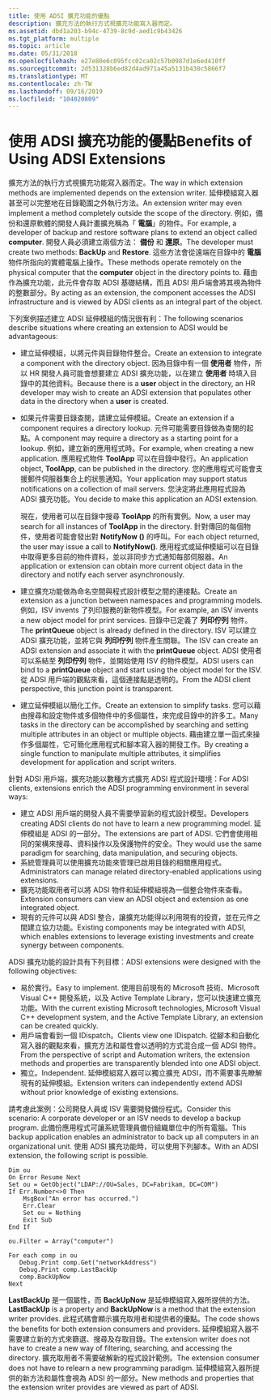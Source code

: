 ```yaml
---
title: 使用 ADSI 擴充功能的優點
description: 擴充方法的執行方式視擴充功能寫入器而定。
ms.assetid: dbd1a203-b94c-4739-8c9d-aed1c9b43426
ms.tgt_platform: multiple
ms.topic: article
ms.date: 05/31/2018
ms.openlocfilehash: e27e80e6c095fcc02ca02c57b0987d1e6ed410ff
ms.sourcegitcommit: 2d531328b6ed82d4ad971a45a5131b430c5866f7
ms.translationtype: MT
ms.contentlocale: zh-TW
ms.lasthandoff: 09/16/2019
ms.locfileid: "104020809"
---
```

# <a name="benefits-of-using-adsi-extensions"></a><span data-ttu-id="782ea-103">使用 ADSI 擴充功能的優點</span><span class="sxs-lookup"><span data-stu-id="782ea-103">Benefits of Using ADSI Extensions</span></span>

<span data-ttu-id="782ea-104">擴充方法的執行方式視擴充功能寫入器而定。</span><span class="sxs-lookup"><span data-stu-id="782ea-104">The way in which extension methods are implemented depends on the extension writer.</span></span> <span data-ttu-id="782ea-105">延伸模組寫入器甚至可以完整地在目錄範圍之外執行方法。</span><span class="sxs-lookup"><span data-stu-id="782ea-105">An extension writer may even implement a method completely outside the scope of the directory.</span></span> <span data-ttu-id="782ea-106">例如，備份和還原軟體的開發人員計畫擴充稱為「 **電腦**」的物件。</span><span class="sxs-lookup"><span data-stu-id="782ea-106">For example, a developer of backup and restore software plans to extend an object called **computer**.</span></span> <span data-ttu-id="782ea-107">開發人員必須建立兩個方法： **備份** 和 **還原**。</span><span class="sxs-lookup"><span data-stu-id="782ea-107">The developer must create two methods: **BackUp** and **Restore**.</span></span> <span data-ttu-id="782ea-108">這些方法會從遠端在目錄中的 **電腦** 物件所指向的實體電腦上操作。</span><span class="sxs-lookup"><span data-stu-id="782ea-108">These methods operate remotely on the physical computer that the **computer** object in the directory points to.</span></span> <span data-ttu-id="782ea-109">藉由作為擴充功能，此元件會存取 ADSI 基礎結構，而且 ADSI 用戶端會將其視為物件的整數部分。</span><span class="sxs-lookup"><span data-stu-id="782ea-109">By acting as an extension, the component accesses the ADSI infrastructure and is viewed by ADSI clients as an integral part of the object.</span></span>

<span data-ttu-id="782ea-110">下列案例描述建立 ADSI 延伸模組的情況很有利：</span><span class="sxs-lookup"><span data-stu-id="782ea-110">The following scenarios describe situations where creating an extension to ADSI would be advantageous:</span></span>

-   <span data-ttu-id="782ea-111">建立延伸模組，以將元件與目錄物件整合。</span><span class="sxs-lookup"><span data-stu-id="782ea-111">Create an extension to integrate a component with the directory object.</span></span> <span data-ttu-id="782ea-112">因為目錄中有一個 **使用者** 物件，所以 HR 開發人員可能會想要建立 ADSI 擴充功能，以在建立 **使用者** 時填入目錄中的其他資料。</span><span class="sxs-lookup"><span data-stu-id="782ea-112">Because there is a **user** object in the directory, an HR developer may wish to create an ADSI extension that populates other data in the directory when a **user** is created.</span></span>
-   <span data-ttu-id="782ea-113">如果元件需要目錄查閱，請建立延伸模組。</span><span class="sxs-lookup"><span data-stu-id="782ea-113">Create an extension if a component requires a directory lookup.</span></span> <span data-ttu-id="782ea-114">元件可能需要目錄做為查閱的起點。</span><span class="sxs-lookup"><span data-stu-id="782ea-114">A component may require a directory as a starting point for a lookup.</span></span> <span data-ttu-id="782ea-115">例如，建立新的應用程式時。</span><span class="sxs-lookup"><span data-stu-id="782ea-115">For example, when creating a new application.</span></span> <span data-ttu-id="782ea-116">應用程式物件 **ToolApp** 可以在目錄中發行。</span><span class="sxs-lookup"><span data-stu-id="782ea-116">An application object, **ToolApp**, can be published in the directory.</span></span> <span data-ttu-id="782ea-117">您的應用程式可能會支援郵件伺服器集合上的狀態通知。</span><span class="sxs-lookup"><span data-stu-id="782ea-117">Your application may support status notifications on a collection of mail servers.</span></span> <span data-ttu-id="782ea-118">您決定將此應用程式設為 ADSI 擴充功能。</span><span class="sxs-lookup"><span data-stu-id="782ea-118">You decide to make this application an ADSI extension.</span></span>

    <span data-ttu-id="782ea-119">現在，使用者可以在目錄中搜尋 **ToolApp** 的所有實例。</span><span class="sxs-lookup"><span data-stu-id="782ea-119">Now, a user may search for all instances of **ToolApp** in the directory.</span></span> <span data-ttu-id="782ea-120">針對傳回的每個物件，使用者可能會發出對 **NotifyNow ()** 的呼叫。</span><span class="sxs-lookup"><span data-stu-id="782ea-120">For each object returned, the user may issue a call to **NotifyNow()**.</span></span> <span data-ttu-id="782ea-121">應用程式或延伸模組可以在目錄中取得更多目前的物件資料，並以非同步方式通知每部伺服器。</span><span class="sxs-lookup"><span data-stu-id="782ea-121">An application or extension can obtain more current object data in the directory and notify each server asynchronously.</span></span>

-   <span data-ttu-id="782ea-122">建立擴充功能做為命名空間與程式設計模型之間的連接點。</span><span class="sxs-lookup"><span data-stu-id="782ea-122">Create an extension as a junction between namespaces and programming models.</span></span> <span data-ttu-id="782ea-123">例如，ISV invents 了列印服務的新物件模型。</span><span class="sxs-lookup"><span data-stu-id="782ea-123">For example, an ISV invents a new object model for print services.</span></span> <span data-ttu-id="782ea-124">目錄中已定義了 **列印佇列** 物件。</span><span class="sxs-lookup"><span data-stu-id="782ea-124">The **printQueue** object is already defined in the directory.</span></span> <span data-ttu-id="782ea-125">ISV 可以建立 ADSI 擴充功能，並將它與 **列印佇列** 物件產生關聯。</span><span class="sxs-lookup"><span data-stu-id="782ea-125">The ISV can create an ADSI extension and associate it with the **printQueue** object.</span></span> <span data-ttu-id="782ea-126">ADSI 使用者可以系結至 **列印佇列** 物件，並開始使用 ISV 的物件模型。</span><span class="sxs-lookup"><span data-stu-id="782ea-126">ADSI users can bind to a **printQueue** object and start using the object model for the ISV.</span></span> <span data-ttu-id="782ea-127">從 ADSI 用戶端的觀點來看，這個連接點是透明的。</span><span class="sxs-lookup"><span data-stu-id="782ea-127">From the ADSI client perspective, this junction point is transparent.</span></span>
-   <span data-ttu-id="782ea-128">建立延伸模組以簡化工作。</span><span class="sxs-lookup"><span data-stu-id="782ea-128">Create an extension to simplify tasks.</span></span> <span data-ttu-id="782ea-129">您可以藉由搜尋和設定物件或多個物件中的多個屬性，來完成目錄中的許多工。</span><span class="sxs-lookup"><span data-stu-id="782ea-129">Many tasks in the directory can be accomplished by searching and setting multiple attributes in an object or multiple objects.</span></span> <span data-ttu-id="782ea-130">藉由建立單一函式來操作多個屬性，它可簡化應用程式和腳本寫入器的開發工作。</span><span class="sxs-lookup"><span data-stu-id="782ea-130">By creating a single function to manipulate multiple attributes, it simplifies development for application and script writers.</span></span>

<span data-ttu-id="782ea-131">針對 ADSI 用戶端，擴充功能以數種方式擴充 ADSI 程式設計環境：</span><span class="sxs-lookup"><span data-stu-id="782ea-131">For ADSI clients, extensions enrich the ADSI programming environment in several ways:</span></span>

-   <span data-ttu-id="782ea-132">建立 ADSI 用戶端的開發人員不需要學習新的程式設計模型。</span><span class="sxs-lookup"><span data-stu-id="782ea-132">Developers creating ADSI clients do not have to learn a new programming model.</span></span> <span data-ttu-id="782ea-133">延伸模組是 ADSI 的一部分。</span><span class="sxs-lookup"><span data-stu-id="782ea-133">The extensions are part of ADSI.</span></span> <span data-ttu-id="782ea-134">它們會使用相同的架構來搜尋、資料操作以及保護物件的安全。</span><span class="sxs-lookup"><span data-stu-id="782ea-134">They would use the same paradigm for searching, data manipulation, and securing objects.</span></span>
-   <span data-ttu-id="782ea-135">系統管理員可以使用擴充功能來管理已啟用目錄的相關應用程式。</span><span class="sxs-lookup"><span data-stu-id="782ea-135">Administrators can manage related directory-enabled applications using extensions.</span></span>
-   <span data-ttu-id="782ea-136">擴充功能取用者可以將 ADSI 物件和延伸模組視為一個整合物件來查看。</span><span class="sxs-lookup"><span data-stu-id="782ea-136">Extension consumers can view an ADSI object and extension as one integrated object.</span></span>
-   <span data-ttu-id="782ea-137">現有的元件可以與 ADSI 整合，讓擴充功能得以利用現有的投資，並在元件之間建立協力功能。</span><span class="sxs-lookup"><span data-stu-id="782ea-137">Existing components may be integrated with ADSI, which enables extensions to leverage existing investments and create synergy between components.</span></span>

<span data-ttu-id="782ea-138">ADSI 擴充功能的設計具有下列目標：</span><span class="sxs-lookup"><span data-stu-id="782ea-138">ADSI extensions were designed with the following objectives:</span></span>

-   <span data-ttu-id="782ea-139">易於實行。</span><span class="sxs-lookup"><span data-stu-id="782ea-139">Easy to implement.</span></span> <span data-ttu-id="782ea-140">使用目前現有的 Microsoft 技術、Microsoft Visual C++ 開發系統，以及 Active Template Library，您可以快速建立擴充功能。</span><span class="sxs-lookup"><span data-stu-id="782ea-140">With the current existing Microsoft technologies, Microsoft Visual C++ development system, and the Active Template Library, an extension can be created quickly.</span></span>
-   <span data-ttu-id="782ea-141">用戶端會看到一個 IDispatch。</span><span class="sxs-lookup"><span data-stu-id="782ea-141">Clients view one IDispatch.</span></span> <span data-ttu-id="782ea-142">從腳本和自動化寫入器的觀點來看，擴充方法和屬性會以透明的方式混合成一個 ADSI 物件。</span><span class="sxs-lookup"><span data-stu-id="782ea-142">From the perspective of script and Automation writers, the extension methods and properties are transparently blended into one ADSI object.</span></span>
-   <span data-ttu-id="782ea-143">獨立。</span><span class="sxs-lookup"><span data-stu-id="782ea-143">Independent.</span></span> <span data-ttu-id="782ea-144">延伸模組寫入器可以獨立擴充 ADSI，而不需要事先瞭解現有的延伸模組。</span><span class="sxs-lookup"><span data-stu-id="782ea-144">Extension writers can independently extend ADSI without prior knowledge of existing extensions.</span></span>

<span data-ttu-id="782ea-145">請考慮此案例：公司開發人員或 ISV 需要開發備份程式。</span><span class="sxs-lookup"><span data-stu-id="782ea-145">Consider this scenario: A corporate developer or an ISV needs to develop a backup program.</span></span> <span data-ttu-id="782ea-146">此備份應用程式可讓系統管理員備份組織單位中的所有電腦。</span><span class="sxs-lookup"><span data-stu-id="782ea-146">This backup application enables an administrator to back up all computers in an organizational unit.</span></span> <span data-ttu-id="782ea-147">使用 ADSI 擴充功能時，可以使用下列腳本。</span><span class="sxs-lookup"><span data-stu-id="782ea-147">With an ADSI extension, the following script is possible.</span></span>


```VB
Dim ou
On Error Resume Next
Set ou = GetObject("LDAP://OU=Sales, DC=Fabrikam, DC=COM")
If Err.Number<>0 Then
    MsgBox("An error has occurred.")
    Err.Clear
    Set ou = Nothing
    Exit Sub
End If

ou.Filter = Array("computer")

For each comp in ou
   Debug.Print comp.Get("networkAddress")
   Debug.Print comp.LastBackUp
   comp.BackUpNow
Next
```



<span data-ttu-id="782ea-148">**LastBackUp** 是一個屬性，而 **BackUpNow** 是延伸模組寫入器所提供的方法。</span><span class="sxs-lookup"><span data-stu-id="782ea-148">**LastBackUp** is a property and **BackUpNow** is a method that the extension writer provides.</span></span> <span data-ttu-id="782ea-149">此程式碼會顯示擴充取用者和提供者的優點。</span><span class="sxs-lookup"><span data-stu-id="782ea-149">The code shows the benefits for both extension consumers and providers.</span></span> <span data-ttu-id="782ea-150">延伸模組寫入器不需要建立新的方式來篩選、搜尋及存取目錄。</span><span class="sxs-lookup"><span data-stu-id="782ea-150">The extension writer does not have to create a new way of filtering, searching, and accessing the directory.</span></span> <span data-ttu-id="782ea-151">擴充取用者不需要破解新的程式設計範例。</span><span class="sxs-lookup"><span data-stu-id="782ea-151">The extension consumer does not have to relearn a new programming paradigm.</span></span> <span data-ttu-id="782ea-152">延伸模組寫入器所提供的新方法和屬性會視為 ADSI 的一部分。</span><span class="sxs-lookup"><span data-stu-id="782ea-152">New methods and properties that the extension writer provides are viewed as part of ADSI.</span></span>

 

 




